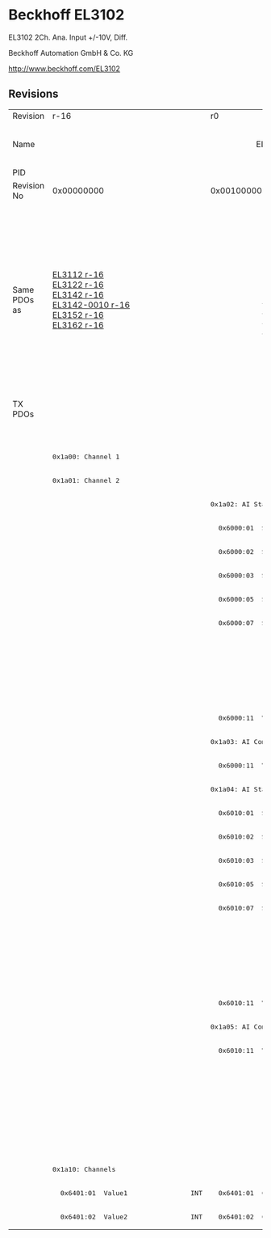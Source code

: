 # Beckhoff EL3102

EL3102 2Ch. Ana. Input +/-10V, Diff.

Beckhoff Automation GmbH & Co. KG

http://www.beckhoff.com/EL3102

## Revisions
<table>
<tr >
<td>Revision</td>
<td><div class="foo">r-16</div></td>
<td><div class="foo">r0</div></td>
<td><div class="foo">r1</div></td>
<td><div class="foo">r2</div></td>
<td><div class="foo">r3</div></td>
<td><div class="foo">r4</div></td>
<td><div class="foo">r9979</div></td>
</tr>
<tr >
<td>Name</td>
<td colspan=6 align="center"><div class="foo">EL3102 2Ch. Ana. Input +/-10V, Diff.</div></td>
<td><div class="foo">EL3102 2Ch. Ana. Input +/-10V, DIFF</div></td>
</tr>
<tr >
<td>PID</td>
<td colspan=7 align="center"><div class="foo">0x0c1e3052</div></td>
</tr>
<tr >
<td>Revision No</td>
<td>0x00000000</td>
<td>0x00100000</td>
<td>0x00110000</td>
<td>0x00120000</td>
<td>0x00130000</td>
<td>0x00140000</td>
<td>0x270b0000</td>
</tr>
<tr >
<td>Same PDOs as</td>
<td><a href="EL3112">EL3112 r-16</a><br/><a href="EL3122">EL3122 r-16</a><br/><a href="EL3142">EL3142 r-16</a><br/><a href="EL3142-0010">EL3142-0010 r-16</a><br/><a href="EL3152">EL3152 r-16</a><br/><a href="EL3162">EL3162 r-16</a></td>
<td colspan=3 align="center"><a href="EL3112">EL3112 r0</a><br/><a href="EL3112">EL3112 r1</a><br/><a href="EL3112">EL3112 r2</a><br/><a href="EL3122">EL3122 r0</a><br/><a href="EL3122">EL3122 r1</a><br/><a href="EL3122">EL3122 r2</a><br/><a href="EL3142">EL3142 r0</a><br/><a href="EL3142">EL3142 r1</a><br/><a href="EL3142">EL3142 r2</a><br/><a href="EL3142-0010">EL3142-0010 r0</a><br/><a href="EL3142-0010">EL3142-0010 r1</a><br/><a href="EL3142-0010">EL3142-0010 r2</a><br/><a href="EL3142-0010">EL3142-0010 r3</a><br/><a href="EL3152">EL3152 r0</a><br/><a href="EL3152">EL3152 r1</a><br/><a href="EL3152">EL3152 r2</a><br/><a href="EL3162">EL3162 r0</a><br/><a href="EL3162">EL3162 r1</a><br/><a href="EL3162">EL3162 r2</a></td>
<td colspan=2 align="center"></td>
<td><a href="EL3162">EL3162 r9979</a></td>
</tr>
<tr class="txpdo pdosection">
<td rowspan=35 valign=top>TX PDOs</td>
<td colspan=6 align="left"></td>
<td><pre>: </pre></td>
<td></td>
</tr>
<tr class="txpdo pdosection">
<td colspan=6 align="left"></td>
<td><pre>: </pre></td>
</tr>
<tr class="txpdo pdosection">
<td colspan=6 align="left"><pre>0x1a00: Channel 1</pre></td>
<td></td>
</tr>
<tr class="txpdo pdosection">
<td colspan=6 align="left"><pre>0x1a01: Channel 2</pre></td>
<td></td>
</tr>
<tr class="txpdo pdosection">
<td></td>
<td colspan=5 align="left"><pre>0x1a02: AI Standard Channel 1</pre></td>
<td></td>
</tr>
<tr class="txpdo">
<td></td>
<td colspan=5 align="left"><pre>  0x6000:01  Status__Underrange    BOOL</pre></td>
<td></td>
</tr>
<tr class="txpdo">
<td></td>
<td colspan=5 align="left"><pre>  0x6000:02  Status__Overrange     BOOL</pre></td>
<td></td>
</tr>
<tr class="txpdo">
<td></td>
<td colspan=5 align="left"><pre>  0x6000:03  Status__Limit 1       BIT2</pre></td>
<td></td>
</tr>
<tr class="txpdo">
<td></td>
<td colspan=5 align="left"><pre>  0x6000:05  Status__Limit 2       BIT2</pre></td>
<td></td>
</tr>
<tr class="txpdo">
<td></td>
<td colspan=5 align="left"><pre>  0x6000:07  Status__Error         BOOL</pre></td>
<td></td>
</tr>
<tr class="txpdo">
<td colspan=4 align="left"></td>
<td colspan=2 align="left"><pre>  0x6000:0e  Status__Sync error    BOOL</pre></td>
<td></td>
</tr>
<tr class="txpdo">
<td colspan=4 align="left"></td>
<td colspan=2 align="left"><pre>  0x6000:0f  Status__TxPDO State   BOOL</pre></td>
<td></td>
</tr>
<tr class="txpdo">
<td colspan=4 align="left"></td>
<td colspan=2 align="left"><pre>  0x6000:10  Status__TxPDO Toggle  BOOL</pre></td>
<td></td>
</tr>
<tr class="txpdo">
<td></td>
<td colspan=5 align="left"><pre>  0x6000:11  Value                 INT</pre></td>
<td></td>
</tr>
<tr class="txpdo pdosection">
<td></td>
<td colspan=5 align="left"><pre>0x1a03: AI Compact Channel 1</pre></td>
<td></td>
</tr>
<tr class="txpdo">
<td></td>
<td colspan=5 align="left"><pre>  0x6000:11  Value                 INT</pre></td>
<td></td>
</tr>
<tr class="txpdo pdosection">
<td></td>
<td colspan=5 align="left"><pre>0x1a04: AI Standard Channel 2</pre></td>
<td></td>
</tr>
<tr class="txpdo">
<td></td>
<td colspan=5 align="left"><pre>  0x6010:01  Status__Underrange    BOOL</pre></td>
<td></td>
</tr>
<tr class="txpdo">
<td></td>
<td colspan=5 align="left"><pre>  0x6010:02  Status__Overrange     BOOL</pre></td>
<td></td>
</tr>
<tr class="txpdo">
<td></td>
<td colspan=5 align="left"><pre>  0x6010:03  Status__Limit 1       BIT2</pre></td>
<td></td>
</tr>
<tr class="txpdo">
<td></td>
<td colspan=5 align="left"><pre>  0x6010:05  Status__Limit 2       BIT2</pre></td>
<td></td>
</tr>
<tr class="txpdo">
<td></td>
<td colspan=5 align="left"><pre>  0x6010:07  Status__Error         BOOL</pre></td>
<td></td>
</tr>
<tr class="txpdo">
<td colspan=4 align="left"></td>
<td colspan=2 align="left"><pre>  0x6010:0e  Status__Sync error    BOOL</pre></td>
<td></td>
</tr>
<tr class="txpdo">
<td colspan=4 align="left"></td>
<td colspan=2 align="left"><pre>  0x6010:0f  Status__TxPDO State   BOOL</pre></td>
<td></td>
</tr>
<tr class="txpdo">
<td colspan=4 align="left"></td>
<td colspan=2 align="left"><pre>  0x6010:10  Status__TxPDO Toggle  BOOL</pre></td>
<td></td>
</tr>
<tr class="txpdo">
<td></td>
<td colspan=5 align="left"><pre>  0x6010:11  Value                 INT</pre></td>
<td></td>
</tr>
<tr class="txpdo pdosection">
<td></td>
<td colspan=5 align="left"><pre>0x1a05: AI Compact Channel 2</pre></td>
<td></td>
</tr>
<tr class="txpdo">
<td></td>
<td colspan=5 align="left"><pre>  0x6010:11  Value                 INT</pre></td>
<td></td>
</tr>
<tr class="txpdo pdosection">
<td colspan=5 align="left"></td>
<td><pre>0x1a07: AI DINT Channel 1</pre></td>
<td></td>
</tr>
<tr class="txpdo">
<td colspan=5 align="left"></td>
<td><pre>  0x6001:11  Value                 DINT</pre></td>
<td></td>
</tr>
<tr class="txpdo pdosection">
<td colspan=5 align="left"></td>
<td><pre>0x1a09: AI DINT Channel 2</pre></td>
<td></td>
</tr>
<tr class="txpdo">
<td colspan=5 align="left"></td>
<td><pre>  0x6011:11  Value                 DINT</pre></td>
<td></td>
</tr>
<tr class="txpdo pdosection">
<td colspan=6 align="left"><pre>0x1a10: Channels</pre></td>
<td></td>
</tr>
<tr class="txpdo">
<td><pre>  0x6401:01  Value1                INT</pre></td>
<td colspan=3 align="left"><pre>  0x6401:01  Channel 1             INT</pre></td>
<td colspan=3 align="left"></td>
</tr>
<tr class="txpdo">
<td><pre>  0x6401:02  Value2                INT</pre></td>
<td colspan=3 align="left"><pre>  0x6401:02  Channel 2             INT</pre></td>
<td colspan=3 align="left"></td>
</tr>
</table>
